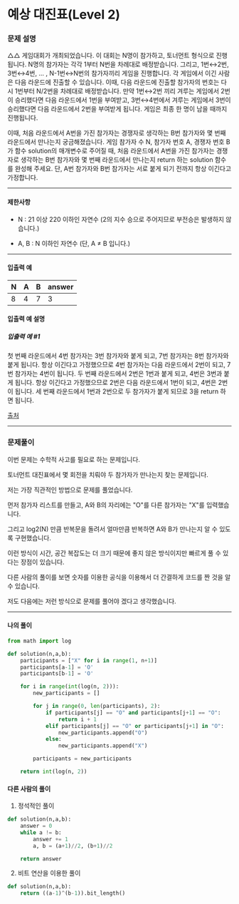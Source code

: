 # 예상 대진표(Level 2)

### 문제 설명

△△ 게임대회가 개최되었습니다. 이 대회는 N명이 참가하고, 토너먼트 형식으로 진행됩니다. N명의 참가자는 각각 1부터 N번을 차례대로 배정받습니다. 그리고, 1번↔2번, 3번↔4번, ... , N-1번↔N번의 참가자끼리 게임을 진행합니다. 각 게임에서 이긴 사람은 다음 라운드에 진출할 수 있습니다. 이때, 다음 라운드에 진출할 참가자의 번호는 다시 1번부터 N/2번을 차례대로 배정받습니다. 만약 1번↔2번 끼리 겨루는 게임에서 2번이 승리했다면 다음 라운드에서 1번을 부여받고, 3번↔4번에서 겨루는 게임에서 3번이 승리했다면 다음 라운드에서 2번을 부여받게 됩니다. 게임은 최종 한 명이 남을 때까지 진행됩니다.   

이때, 처음 라운드에서 A번을 가진 참가자는 경쟁자로 생각하는 B번 참가자와 몇 번째 라운드에서 만나는지 궁금해졌습니다. 게임 참가자 수 N, 참가자 번호 A, 경쟁자 번호 B가 함수 solution의 매개변수로 주어질 때, 처음 라운드에서 A번을 가진 참가자는 경쟁자로 생각하는 B번 참가자와 몇 번째 라운드에서 만나는지 return 하는 solution 함수를 완성해 주세요. 단, A번 참가자와 B번 참가자는 서로 붙게 되기 전까지 항상 이긴다고 가정합니다.   

---

#### 제한사항

* N : 21 이상 220 이하인 자연수 (2의 지수 승으로 주어지므로 부전승은 발생하지 않습니다.)

* A, B : N 이하인 자연수 (단, A ≠ B 입니다.)

---

#### 입출력 예

|N|	A|	B|	answer|
|-|-|-|-|
|8|	4|	7|	3|

#### 입출력 예 설명

##### 입출력 예 #1

첫 번째 라운드에서 4번 참가자는 3번 참가자와 붙게 되고, 7번 참가자는 8번 참가자와 붙게 됩니다. 항상 이긴다고 가정했으므로 4번 참가자는 다음 라운드에서 2번이 되고, 7번 참가자는 4번이 됩니다. 두 번째 라운드에서 2번은 1번과 붙게 되고, 4번은 3번과 붙게 됩니다. 항상 이긴다고 가정했으므로 2번은 다음 라운드에서 1번이 되고, 4번은 2번이 됩니다. 세 번째 라운드에서 1번과 2번으로 두 참가자가 붙게 되므로 3을 return 하면 됩니다.   

[출처](https://programmers.co.kr/learn/courses/30/lessons/12985)

---

### 문제풀이

이번 문제는 수학적 사고를 필요로 하는 문제입니다.   

토너먼트 대진표에서 몇 회전을 치뤄야 두 참가자가 만나는지 찾는 문제입니다.  

저는 가장 직관적인 방법으로 문제를 풀었습니다.

먼저 참가자 리스트를 만들고, A와 B의 자리에는 "O"를 다른 참가자는 "X"를 입력했습니다.   

그리고 log2(N) 만큼 반복문을 돌려서 얼마만큼 반복하면 A와 B가 만나는지 알 수 있도록 구현했습니다.   

이런 방식이 시간, 공간 복잡도는 더 크기 때문에 좋지 않은 방식이지만 빠르게 풀 수 있다는 장점이 있습니다.   
   
   
다른 사람의 풀이를 보면 숫자를 이용한 공식을 이용해서 더 간결하게 코드를 짠 것을 알 수 있습니다.

저도 다음에는 저런 방식으로 문제를 풀어야 겠다고 생각했습니다.

---

#### 나의 풀이

~~~python
from math import log

def solution(n,a,b):
    participants = ["X" for i in range(1, n+1)]
    participants[a-1] = 'O'
    participants[b-1] = 'O'

    for i in range(int(log(n, 2))):
        new_participants = []

        for j in range(0, len(participants), 2):
            if participants[j] == "O" and participants[j+1] == "O":
                return i + 1
            elif participants[j] == "O" or participants[j+1] in "O":
                new_participants.append("O")
            else:
                new_participants.append("X")

        participants = new_participants

    return int(log(n, 2))
~~~

#### 다른 사람의 풀이

1. 정석적인 풀이
~~~python
def solution(n,a,b):
    answer = 0
    while a != b:
        answer += 1
        a, b = (a+1)//2, (b+1)//2

    return answer
~~~

2. 비트 연산을 이용한 풀이
~~~python
def solution(n,a,b):
    return ((a-1)^(b-1)).bit_length()
~~~
